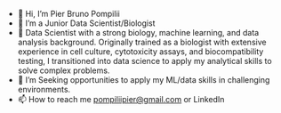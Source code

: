 - 👋 Hi, I’m Pier Bruno Pompilii
- 👀  I’m a Junior Data Scientist/Biologist
- 🌱 Data Scientist with a strong biology, machine learning, and data analysis background.
  Originally trained as a biologist with extensive experience in cell culture, cytotoxicity assays,
  and biocompatibility testing, I transitioned into data science to apply my analytical skills to
  solve complex problems.
- 💞️ I’m Seeking opportunities to apply my ML/data skills in challenging environments.
- 📫 How to reach me pompiliipier@gmail.com or LinkedIn 


<!---
PierPompilii/PierPompilii is a ✨ special ✨ repository because its `README.md` (this file) appears on your GitHub profile.
You can click the Preview link to take a look at your changes.
--->
